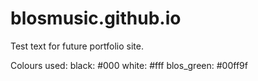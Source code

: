 # blosmusic.github.io

Test text for future portfolio site.

Colours used:
black: #000
white: #fff
blos_green: #00ff9f
